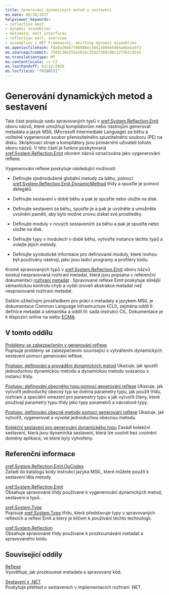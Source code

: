 ```yaml
---
title: Generování dynamických metod a sestavení
ms.date: 08/30/2017
helpviewer_keywords:
- reflection emit
- dynamic assemblies
- metadata, emit interfaces
- reflection emit, overview
- assemblies [.NET Framework], emitting dynamic assemblies
ms.openlocfilehash: fda5a20eb7798086ec10415889454b4a8beba5f3
ms.sourcegitcommit: 7588136e355e10cbc2582f389c90c127363c02a5
ms.translationtype: MT
ms.contentlocale: cs-CZ
ms.lasthandoff: 03/12/2020
ms.locfileid: "79180531"
---
```

# <a name="emitting-dynamic-methods-and-assemblies"></a>Generování dynamických metod a sestavení

Tato část popisuje sadu spravovaných typů v <xref:System.Reflection.Emit> oboru názvů, které umožňují kompilátorům nebo nástrojům generovat metadata a jazyk MSIL (Microsoft Intermediate Language) za běhu a volitelně vygenerovat soubor přenositelného spustitelného souboru (PE) na disku. Skriptovací stroje a kompilátory jsou primárními uživateli tohoto oboru názvů. V této části je funkce poskytovaná <xref:System.Reflection.Emit> oborem názvů označována jako vygenerování reflexe.  
  
Vygenerování reflexe poskytuje následující možnosti:  
  
- Definujte zjednodušené globální metody za běhu, pomocí <xref:System.Reflection.Emit.DynamicMethod> třídy a spusťte je pomocí delegátů.  
  
- Definujte sestavení v době běhu a pak je spusťte nebo uložte na disk.  
  
- Definujte sestavení za běhu, spusťte je a pak je uvolněte a umožněte uvolnění paměti, aby bylo možné znovu získat své prostředky.  
  
- Definujte moduly v nových sestaveních za běhu a pak je spusťte nebo uložte na disk.  
  
- Definujte typy v modulech v době běhu, vytvořte instance těchto typů a volejte jejich metody.  
  
- Definujte symbolické informace pro definované moduly, které mohou být používány nástroji, jako jsou ladicí programy a profilery kódu.  
  
Kromě spravovaných typů v <xref:System.Reflection.Emit> oboru názvů existují nespravovaná rozhraní metadat, která jsou popsána v referenční dokumentaci [rozhraní metadat](../unmanaged-api/metadata/metadata-interfaces.md) . Spravované reflexe Emit poskytuje silnější sémantickou kontrolu chyb a vyšší úroveň abstrakce metadat než nespravované rozhraní metadat.  
  
Dalším užitečným prostředkem pro práci s metadaty a jazykem MSIL je dokumentace Common Language Infrastructure (CLI), zejména oddíl II: definice metadat a sémantika a oddíl III: sada instrukcí CIL. Dokumentace je k dispozici online na webu [ECMA](https://www.ecma-international.org/publications/standards/Ecma-335.htm).  
  
## <a name="in-this-section"></a>V tomto oddílu
  
[Problémy se zabezpečením v generování reflexe](security-issues-in-reflection-emit.md)  
Popisuje problémy se zabezpečením související s vytvářením dynamických sestavení pomocí generování reflexe.  

[Postupy: definování a provádění dynamických metod](how-to-define-and-execute-dynamic-methods.md) Ukazuje, jak spustit jednoduchou dynamickou metodu a dynamickou metodu svázanou s instancí třídy.

[Postupy: definování obecného typu pomocí generování reflexe](how-to-define-a-generic-type-with-reflection-emit.md) Ukazuje, jak vytvořit jednoduchý obecný typ se dvěma parametry typu, jak použít třídu, rozhraní a speciální omezení pro parametry typu a jak vytvořit členy, které používají parametry typu třídy jako typy parametrů a návratové typy.

[Postupy: definování obecné metody pomocí generování reflexe](how-to-define-a-generic-method-with-reflection-emit.md) Ukazuje, jak vytvořit, vygenerovat a vyvolat jednoduchou obecnou metodu.

[Kolekční sestavení pro generování dynamického typu](collectible-assemblies.md) Zavádí kolekční sestavení, která jsou dynamická sestavení, která lze uvolnit bez uvolnění domény aplikace, ve které byly vytvořeny.
  
## <a name="reference"></a>Referenční informace  

<xref:System.Reflection.Emit.OpCodes>  
Zařadí do katalogu kódy instrukcí jazyka MSIL, které můžete použít k sestavení těla metody.  
  
<xref:System.Reflection.Emit>  
Obsahuje spravované třídy používané k vygenerování dynamických metod, sestavení a typů.  
  
<xref:System.Type>  
Popisuje <xref:System.Type> třídu, která představuje typy v spravovaných reflexích a reflexi Emit a který je klíčem k používání těchto technologií.  
  
<xref:System.Reflection>  
Obsahuje spravované třídy používané k prozkoumávání metadat a spravovaného kódu.  
  
## <a name="related-sections"></a>Související oddíly  

[Reflexe](reflection.md)  
Vysvětluje, jak prozkoumat metadata a spravovaný kód.  
  
[Sestavení v .NET](../../standard/assembly/index.md)  
Poskytuje přehled o sestaveních v implementacích rozhraní .NET.
